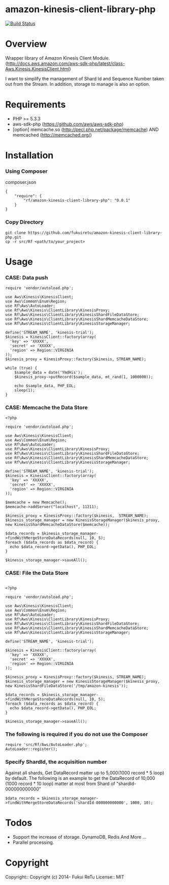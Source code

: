 amazon-kinesis-client-library-php
=================================
[![Build Status](https://travis-ci.org/fukuiretu/amazon-kinesis-client-library-php.svg?branch=0.0.1)](https://travis-ci.org/fukuiretu/amazon-kinesis-client-library-php)

# Overview

Wrapper library of Amazon Kinesis Client Module.(http://docs.aws.amazon.com/aws-sdk-php/latest/class-Aws.Kinesis.KinesisClient.html)

I want to simplify the management of Shard Id and Sequence Number taken out from the Stream. In addition, storage to manage is also an option.


# Requirements
- PHP >= 5.3.3
- aws-sdk-php (https://github.com/aws/aws-sdk-php)
- [option] memcache.so (http://pecl.php.net/package/memcache) AND memcached (http://memcached.org/)

# Installation

### Using Composer

composer.json

````
{
    "require": {
        "rf/amazon-kinesis-client-library-php": "0.0.1"
    }
}
````

### Copy Directory

````
git clone https://github.com/fukuiretu/amazon-kinesis-client-library-php.git
cp -r src/Rf <path/to/your_project>
````

# Usage
### CASE: Data push

````
require 'vendor/autoload.php';

use Aws\Kinesis\KinesisClient;
use Aws\Common\Enum\Region;
use Rf\Aws\AutoLoader;
use Rf\Aws\Kinesis\ClientLibrary\KinesisProxy;
use Rf\Aws\Kinesis\ClientLibrary\KinesisShardFileDataStore;
use Rf\Aws\Kinesis\ClientLibrary\KinesisShardMemcacheDataStore;
use Rf\Aws\Kinesis\ClientLibrary\KinesisStorageManager;

define('STREAM_NAME', 'kinesis-trial');
$kinesis = KinesisClient::factory(array(
  'key' => 'XXXXX',
  'secret' => 'XXXXX',
  'region' => Region::VIRGINIA
));
$kinesis_proxy = KinesisProxy::factory($kinesis, STREAM_NAME);

while (true) {
    $sample_data = date('YmdHis');
    $kinesis_proxy->putRecord($sample_data, mt_rand(1, 1000000));

    echo $sample_data, PHP_EOL;
    sleep(1);
}
````

### CASE: Memcache the Data Store

````
<?php

require 'vendor/autoload.php';

use Aws\Kinesis\KinesisClient;
use Aws\Common\Enum\Region;
use Rf\Aws\AutoLoader;
use Rf\Aws\Kinesis\ClientLibrary\KinesisProxy;
use Rf\Aws\Kinesis\ClientLibrary\KinesisShardFileDataStore;
use Rf\Aws\Kinesis\ClientLibrary\KinesisShardMemcacheDataStore;
use Rf\Aws\Kinesis\ClientLibrary\KinesisStorageManager;

define('STREAM_NAME', 'kinesis-trial');
$kinesis = KinesisClient::factory(array(
  'key' => 'XXXXX',
  'secret' => 'XXXXX',
  'region' => Region::VIRGINIA
));

$memcache = new Memcache();
$memcache->addServer("localhost", 11211);

$kinesis_proxy = KinesisProxy::factory($kinesis,  STREAM_NAME);
$kinesis_storage_manager = new KinesisStorageManager($kinesis_proxy, new KinesisShardMemcacheDataStore($memcache));

$data_records = $kinesis_storage_manager->findWithMergeStoreDataRecords(null, 10, 5);
foreach ($data_records as $data_record) {
  echo $data_record->getData(), PHP_EOL;
}

$kinesis_storage_manager->saveAll();

````

### CASE: File the Data Store

````

<?php

require 'vendor/autoload.php';

use Aws\Kinesis\KinesisClient;
use Aws\Common\Enum\Region;
use Rf\Aws\AutoLoader;
use Rf\Aws\Kinesis\ClientLibrary\KinesisProxy;
use Rf\Aws\Kinesis\ClientLibrary\KinesisShardFileDataStore;
use Rf\Aws\Kinesis\ClientLibrary\KinesisShardMemcacheDataStore;
use Rf\Aws\Kinesis\ClientLibrary\KinesisStorageManager;

define('STREAM_NAME', 'kinesis-trial');

$kinesis = KinesisClient::factory(array(
  'key' => 'XXXXX',
  'secret' => 'XXXXX',
  'region' => Region::VIRGINIA
));

$kinesis_proxy = KinesisProxy::factory($kinesis, STREAM_NAME);
$kinesis_storage_manager = new KinesisStorageManager($kinesis_proxy, new KinesisShardFileDataStore('/tmp/amazon-kinesis'));

$data_records = $kinesis_storage_manager->findWithMergeStoreDataRecords(null, 10, 5);
foreach ($data_records as $data_record) {
  echo $data_record->getData(), PHP_EOL;
}

$kinesis_storage_manager->saveAll();

````

### The following is required if you do not use the Composer

````
require 'src/Rf/Aws/AutoLoader.php';
AutoLoader::register();
````

### Specify ShardId, the acquisition number
Against all shards, Get DataRecord matter up to 5,000(1000 record * 5 loop) by default.
The following is an example to get the DataRecord of 10,000 (1000 record * 10 loop) matter at most from Shard of "shardId-000000000000"
````
$data_records = $kinesis_storage_manager->findWithMergeStoreDataRecords('shardId-000000000000', 1000, 10);
````


# Todos
- Support the increase of storage. DynamoDB, Redis And More ...
- Parallel processing.

# Copyright
Copyright:: Copyright (c) 2014- Fukui ReTu License:: MIT
